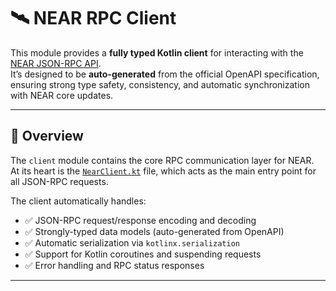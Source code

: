 # 🛰️ NEAR RPC Client

This module provides a **fully typed Kotlin client** for interacting with the [NEAR JSON-RPC API](https://docs.near.org/api/rpc/introduction).  
It’s designed to be **auto-generated** from the official OpenAPI specification, ensuring strong type safety, consistency, and automatic synchronization with NEAR core updates.

---

## 🚀 Overview

The `client` module contains the core RPC communication layer for NEAR.  
At its heart is the [`NearClient.kt`](./src/main/kotlin/io/github/hosseinkarami_dev/near/rpc/NearClient.kt) file, which acts as the main entry point for all JSON-RPC requests.

The client automatically handles:
- ✅ JSON-RPC request/response encoding and decoding
- ✅ Strongly-typed data models (auto-generated from OpenAPI)
- ✅ Automatic serialization via `kotlinx.serialization`
- ✅ Support for Kotlin coroutines and suspending requests
- ✅ Error handling and RPC status responses

---